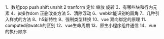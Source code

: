 1、数组pop  push  shift  unshit
2  tranform   定位 缩放   旋转
3、有哪些块和行内元素
4、js操作dom  正删改查方法
5、清除浮动
6、webkit能识别的圆角
7、几种引入样式的方法
8、h5新特性
9、强制类型转换
10、vue 双向绑定的原理
11、computed和watch的区别
12、vue生命周期
13、原生小程序组件通信 
14、vue的执行顺序